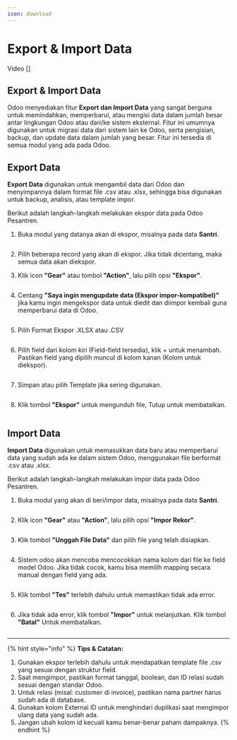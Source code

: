 ```yaml
---
icon: download
---
```


# Export & Import Data

Video \[]

## Export & Import Data

Odoo menyediakan fitur **Export dan Import Data** yang sangat berguna untuk memindahkan, memperbarui, atau mengisi data dalam jumlah besar antar lingkungan Odoo atau dari/ke sistem eksternal. Fitur ini umumnya digunakan untuk migrasi data dari sistem lain ke Odoo, serta pengisian, backup, dan update data dalam jumlah yang besar. Fitur ini tersedia di semua modul yang ada pada Odoo.

## Export Data

**Export Data** digunakan untuk mengambil data dari Odoo dan menyimpannya dalam format file .csv atau .xlsx, sehingga bisa digunakan untuk backup, analisis, atau template impor.&#x20;

Berikut adalah langkah-langkah melakukan ekspor data pada Odoo Pesantren.

1.  Buka modul yang datanya akan di ekspor, misalnya pada data **Santri**.

    <figure><img src="../.gitbook/assets/image (7).png" alt=""><figcaption></figcaption></figure>


2. Pilih beberapa record yang akan di ekspor. Jika tidak dicentang, maka semua data akan diekspor.
3.  Klik icon **"Gear"** atau tombol **"Action"**, lalu pilih opsi **"Ekspor"**.

    <figure><img src="../.gitbook/assets/images-1.jpg" alt=""><figcaption></figcaption></figure>


4.  Centang **"Saya ingin mengupdate data (Ekspor impor-kompatibel)"** jika kamu ingin mengekspor data untuk diedit dan diimpor kembali guna memperbarui data di Odoo.

    <figure><img src="../.gitbook/assets/images-2.jpg" alt=""><figcaption></figcaption></figure>


5.  Pilih Format Ekspor .XLSX atau .CSV

    <figure><img src="../.gitbook/assets/images-3.jpg" alt=""><figcaption></figcaption></figure>


6.  Pilih field dari kolom kiri (Field-field tersedia), klik + untuk menambah. Pastikan field yang dipilih muncul di kolom kanan (Kolom untuk diekspor).

    <figure><img src="../.gitbook/assets/images-4.jpg" alt=""><figcaption></figcaption></figure>


7.  Simpan atau pilih Template jika sering digunakan.

    <figure><img src="../.gitbook/assets/images-5.jpg" alt=""><figcaption></figcaption></figure>


8.  Klik tombol **"Ekspor"** untuk mengunduh file, Tutup untuk membatalkan.

    <figure><img src="../.gitbook/assets/images-6.jpg" alt=""><figcaption></figcaption></figure>



## Import Data

**Import Data** digunakan untuk memasukkan data baru atau memperbarui data yang sudah ada ke dalam sistem Odoo, menggunakan file berformat .csv atau .xlsx.&#x20;

Berikut adalah langkah-langkah melakukan impor data pada Odoo Pesantren.

1.  Buka modul yang akan di beri/impor data, misalnya pada data **Santri**.

    <figure><img src="../.gitbook/assets/image (7).png" alt=""><figcaption></figcaption></figure>


2.  Klik icon **"Gear"** atau **"Action"**, lalu pilih opsi **"Impor Rekor"**.

    <figure><img src="../.gitbook/assets/images-7.jpg" alt=""><figcaption></figcaption></figure>


3.  Klik tombol **"Unggah File Data"** dan pilih file yang telah disiapkan.

    <figure><img src="../.gitbook/assets/images-8.jpg" alt=""><figcaption></figcaption></figure>


4.  Sistem odoo akan mencoba mencocokkan nama kolom dari file ke field model Odoo. Jika tidak cocok, kamu bisa memilih mapping secara manual dengan field yang ada.

    <figure><img src="../.gitbook/assets/image (8).png" alt=""><figcaption></figcaption></figure>


5.  Klik tombol **"Tes"** terlebih dahulu untuk memastikan tidak ada error.

    <figure><img src="../.gitbook/assets/images-9.jpg" alt=""><figcaption></figcaption></figure>


6.  Jika tidak ada error, klik tombol **"Impor"** untuk melanjutkan. Klik tombol **"Batal"** Untuk membatalkan.

    <figure><img src="../.gitbook/assets/images-10.jpg" alt=""><figcaption></figcaption></figure>

***

{% hint style="info" %}
**Tips & Catatan:**

1. Gunakan ekspor terlebih dahulu untuk mendapatkan template file .csv yang sesuai dengan struktur field.
2. Saat mengimpor, pastikan format tanggal, boolean, dan ID relasi sudah sesuai dengan standar Odoo.
3. Untuk relasi (misal: customer di invoice), pastikan nama partner harus sudah ada di database.
4. Gunakan kolom External ID untuk menghindari duplikasi saat mengimpor ulang data yang sudah ada.
5. Jangan ubah kolom id kecuali kamu benar-benar paham dampaknya.
{% endhint %}
